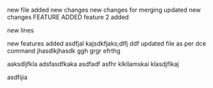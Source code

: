 new file added
new changes
new changes for merging
updated new changes
FEATURE ADDED
feature 2 added

new lines

new features added
asdfjal
kajsdkfjaks;dlfj
ddf
updated file as per dce command
jhasdlkjhasdk
ggh
grgr
efrthg


aaksdljfkla
adsfasdfkaka
asdfadf
asfhr
klkllamskai
klasdjflkaj

asdfijia